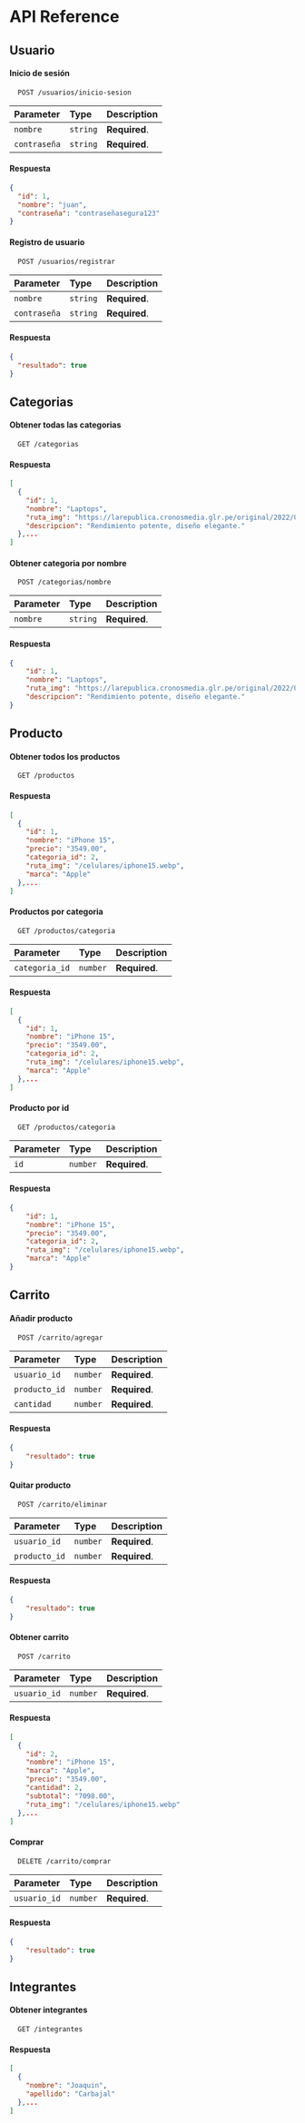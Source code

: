 
# API Reference

## Usuario

#### Inicio de sesión

```http
  POST /usuarios/inicio-sesion
```

| Parameter | Type     | Description                |
| :-------- | :------- | :------------------------- |
| `nombre` | `string` | **Required**. |
| `contraseña` | `string` | **Required**. |

#### Respuesta
``` json
{
  "id": 1,
  "nombre": "juan",
  "contraseña": "contraseñasegura123"
}
```

#### Registro de usuario

```http
  POST /usuarios/registrar
```

| Parameter | Type     | Description                |
| :-------- | :------- | :------------------------- |
| `nombre` | `string` | **Required**. |
| `contraseña` | `string` | **Required**. |

#### Respuesta
``` json
{
  "resultado": true
}
```

## Categorias

#### Obtener todas las categorias

```http
  GET /categorias
```
#### Respuesta
``` json
[
  {
    "id": 1,
    "nombre": "Laptops",
    "ruta_img": "https://larepublica.cronosmedia.glr.pe/original/2022/01/03/61d27e54f588a6527b2aca80.jpg",
    "descripcion": "Rendimiento potente, diseño elegante."
  },...
]
```

#### Obtener categoria por nombre

```http
  POST /categorias/nombre
```
| Parameter | Type     | Description                |
| :-------- | :------- | :------------------------- |
| `nombre` | `string` | **Required**. |

#### Respuesta
``` json
{
    "id": 1,
    "nombre": "Laptops",
    "ruta_img": "https://larepublica.cronosmedia.glr.pe/original/2022/01/03/61d27e54f588a6527b2aca80.jpg",
    "descripcion": "Rendimiento potente, diseño elegante."
}
```

## Producto

#### Obtener todos los productos

```http
  GET /productos
```

#### Respuesta
``` json
[
  {
    "id": 1,
    "nombre": "iPhone 15",
    "precio": "3549.00",
    "categoria_id": 2,
    "ruta_img": "/celulares/iphone15.webp",
    "marca": "Apple"
  },...
]
```

#### Productos por categoria

```http
  GET /productos/categoria
```

| Parameter | Type     | Description                |
| :-------- | :------- | :------------------------- |
| `categoria_id` | `number` | **Required**. |

#### Respuesta
``` json
[
  {
    "id": 1,
    "nombre": "iPhone 15",
    "precio": "3549.00",
    "categoria_id": 2,
    "ruta_img": "/celulares/iphone15.webp",
    "marca": "Apple"
  },...
]
```

#### Producto por id

```http
  GET /productos/categoria
```

| Parameter | Type     | Description                |
| :-------- | :------- | :------------------------- |
| `id` | `number` | **Required**. |

#### Respuesta
``` json
{
    "id": 1,
    "nombre": "iPhone 15",
    "precio": "3549.00",
    "categoria_id": 2,
    "ruta_img": "/celulares/iphone15.webp",
    "marca": "Apple"
}
```

## Carrito

#### Añadir producto

```http
  POST /carrito/agregar
```

| Parameter | Type     | Description                |
| :-------- | :------- | :------------------------- |
| `usuario_id` | `number` | **Required**. |
| `producto_id` | `number` | **Required**. |
| `cantidad` | `number` | **Required**. |

#### Respuesta
``` json
{
    "resultado": true
}
```

#### Quitar producto

```http
  POST /carrito/eliminar
```

| Parameter | Type     | Description                |
| :-------- | :------- | :------------------------- |
| `usuario_id` | `number` | **Required**. |
| `producto_id` | `number` | **Required**. |

#### Respuesta
``` json
{
    "resultado": true
}
```

#### Obtener carrito

```http
  POST /carrito
```

| Parameter | Type     | Description                |
| :-------- | :------- | :------------------------- |
| `usuario_id` | `number` | **Required**. |

#### Respuesta
``` json
[
  {
    "id": 2,
    "nombre": "iPhone 15",
    "marca": "Apple",
    "precio": "3549.00",
    "cantidad": 2,
    "subtotal": "7098.00",
    "ruta_img": "/celulares/iphone15.webp"
  },...
]
```

#### Comprar

```http
  DELETE /carrito/comprar
```

| Parameter | Type     | Description                |
| :-------- | :------- | :------------------------- |
| `usuario_id` | `number` | **Required**. |

#### Respuesta
``` json
{
    "resultado": true
}
```

## Integrantes

#### Obtener integrantes

```http
  GET /integrantes
```

#### Respuesta
``` json
[
  {
    "nombre": "Joaquin",
    "apellido": "Carbajal"
  },...
]
```